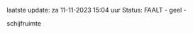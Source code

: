 laatste update: 
za 11-11-2023 15:04   uur 
Status: FAALT - geel - 
<div class="service Y">schijfruimte</div>